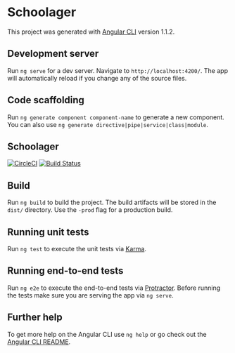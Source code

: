 # Schoolager

This project was generated with [Angular CLI](https://github.com/angular/angular-cli) version 1.1.2.

## Development server

Run `ng serve` for a dev server. Navigate to `http://localhost:4200/`. The app will automatically reload if you change any of the source files.

## Code scaffolding

Run `ng generate component component-name` to generate a new component. You can also use `ng generate directive|pipe|service|class|module`.

## Schoolager

[![CircleCI](https://circleci.com/gh/keviocastro/schoolager/tree/master.svg?style=svg&circle-token=2fc68f0a1ae417dbb7d54e2f939ef8f52258a9eb)](https://circleci.com/gh/keviocastro/schoolager/tree/master)
[![Build Status](https://semaphoreci.com/api/v1/projects/c7852e5e-8752-4471-8527-c7f502bd7237/1392230/badge.svg)](https://semaphoreci.com/keviocastro/schoolager)

## Build

Run `ng build` to build the project. The build artifacts will be stored in the `dist/` directory. Use the `-prod` flag for a production build.

## Running unit tests

Run `ng test` to execute the unit tests via [Karma](https://karma-runner.github.io).

## Running end-to-end tests

Run `ng e2e` to execute the end-to-end tests via [Protractor](http://www.protractortest.org/).
Before running the tests make sure you are serving the app via `ng serve`.

## Further help

To get more help on the Angular CLI use `ng help` or go check out the [Angular CLI README](https://github.com/angular/angular-cli/blob/master/README.md).
